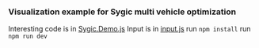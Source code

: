 ### Visualization example for Sygic multi vehicle optimization
Interesting code is in [Sygic.Demo.js](scripts/Sygic.Demo.js)
Input is in [input.js](scripts/input.js)
run ``npm install``
run ``npm run dev``
